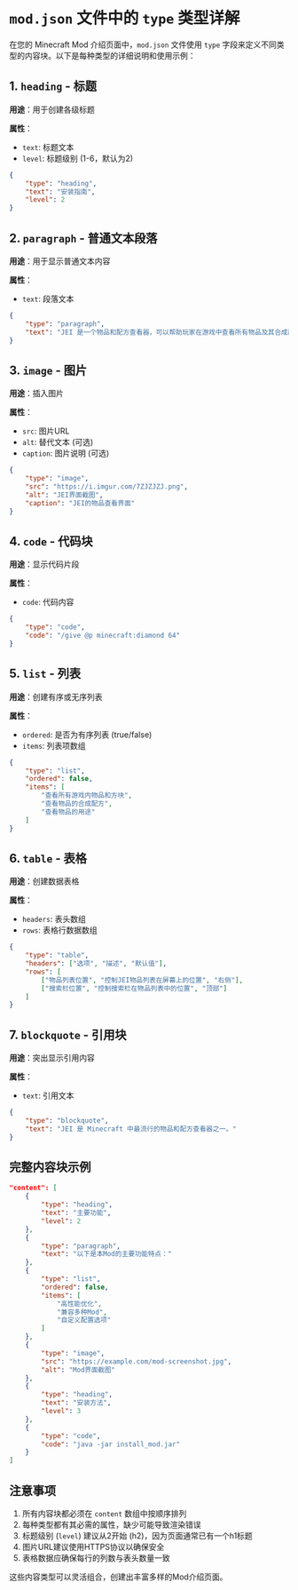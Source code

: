 # `mod.json` 文件中的 `type` 类型详解

在您的 Minecraft Mod 介绍页面中，`mod.json` 文件使用 `type` 字段来定义不同类型的内容块。以下是每种类型的详细说明和使用示例：

## 1. `heading` - 标题

**用途**：用于创建各级标题

**属性**：
- `text`: 标题文本
- `level`: 标题级别 (1-6，默认为2)

```json
{
    "type": "heading",
    "text": "安装指南",
    "level": 2
}
```

## 2. `paragraph` - 普通文本段落

**用途**：用于显示普通文本内容

**属性**：
- `text`: 段落文本

```json
{
    "type": "paragraph",
    "text": "JEI 是一个物品和配方查看器，可以帮助玩家在游戏中查看所有物品及其合成配方。"
}
```

## 3. `image` - 图片

**用途**：插入图片

**属性**：
- `src`: 图片URL
- `alt`: 替代文本 (可选)
- `caption`: 图片说明 (可选)

```json
{
    "type": "image",
    "src": "https://i.imgur.com/7ZJZJZJ.png",
    "alt": "JEI界面截图",
    "caption": "JEI的物品查看界面"
}
```

## 4. `code` - 代码块

**用途**：显示代码片段

**属性**：
- `code`: 代码内容

```json
{
    "type": "code",
    "code": "/give @p minecraft:diamond 64"
}
```

## 5. `list` - 列表

**用途**：创建有序或无序列表

**属性**：
- `ordered`: 是否为有序列表 (true/false)
- `items`: 列表项数组

```json
{
    "type": "list",
    "ordered": false,
    "items": [
        "查看所有游戏内物品和方块",
        "查看物品的合成配方",
        "查看物品的用途"
    ]
}
```

## 6. `table` - 表格

**用途**：创建数据表格

**属性**：
- `headers`: 表头数组
- `rows`: 表格行数据数组

```json
{
    "type": "table",
    "headers": ["选项", "描述", "默认值"],
    "rows": [
        ["物品列表位置", "控制JEI物品列表在屏幕上的位置", "右侧"],
        ["搜索栏位置", "控制搜索栏在物品列表中的位置", "顶部"]
    ]
}
```

## 7. `blockquote` - 引用块

**用途**：突出显示引用内容

**属性**：
- `text`: 引用文本

```json
{
    "type": "blockquote",
    "text": "JEI 是 Minecraft 中最流行的物品和配方查看器之一。"
}
```

## 完整内容块示例

```json
"content": [
    {
        "type": "heading",
        "text": "主要功能",
        "level": 2
    },
    {
        "type": "paragraph",
        "text": "以下是本Mod的主要功能特点："
    },
    {
        "type": "list",
        "ordered": false,
        "items": [
            "高性能优化",
            "兼容多种Mod",
            "自定义配置选项"
        ]
    },
    {
        "type": "image",
        "src": "https://example.com/mod-screenshot.jpg",
        "alt": "Mod界面截图"
    },
    {
        "type": "heading",
        "text": "安装方法",
        "level": 3
    },
    {
        "type": "code",
        "code": "java -jar install_mod.jar"
    }
]
```

## 注意事项

1. 所有内容块都必须在 `content` 数组中按顺序排列
2. 每种类型都有其必需的属性，缺少可能导致渲染错误
3. 标题级别 (`level`) 建议从2开始 (h2)，因为页面通常已有一个h1标题
4. 图片URL建议使用HTTPS协议以确保安全
5. 表格数据应确保每行的列数与表头数量一致

这些内容类型可以灵活组合，创建出丰富多样的Mod介绍页面。